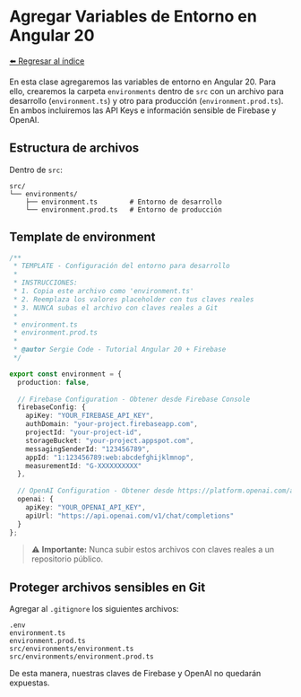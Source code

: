 # Agregar Variables de Entorno en Angular 20

[⬅️ Regresar al índice](../README.md)

En esta clase agregaremos las variables de entorno en Angular 20. Para ello, crearemos la carpeta `environments` dentro de `src` con un archivo para desarrollo (`environment.ts`) y otro para producción (`environment.prod.ts`). En ambos incluiremos las API Keys e información sensible de Firebase y OpenAI.

## Estructura de archivos
Dentro de `src`:

```
src/
└── environments/
    ├── environment.ts        # Entorno de desarrollo
    └── environment.prod.ts   # Entorno de producción
```

## Template de environment

```typescript
/**
 * TEMPLATE - Configuración del entorno para desarrollo
 *
 * INSTRUCCIONES:
 * 1. Copia este archivo como 'environment.ts'
 * 2. Reemplaza los valores placeholder con tus claves reales
 * 3. NUNCA subas el archivo con claves reales a Git
 *
 * environment.ts
 * environment.prod.ts
 *
 * @autor Sergie Code - Tutorial Angular 20 + Firebase
 */

export const environment = {
  production: false,
  
  // Firebase Configuration - Obtener desde Firebase Console
  firebaseConfig: {
    apiKey: "YOUR_FIREBASE_API_KEY",
    authDomain: "your-project.firebaseapp.com",
    projectId: "your-project-id",
    storageBucket: "your-project.appspot.com",
    messagingSenderId: "123456789",
    appId: "1:123456789:web:abcdefghijklmnop",
    measurementId: "G-XXXXXXXXXX"
  },
  
  // OpenAI Configuration - Obtener desde https://platform.openai.com/api-keys
  openai: {
    apiKey: "YOUR_OPENAI_API_KEY",
    apiUrl: "https://api.openai.com/v1/chat/completions"
  }
};
```

> ⚠️ **Importante:** Nunca subir estos archivos con claves reales a un repositorio público.

## Proteger archivos sensibles en Git

Agregar al `.gitignore` los siguientes archivos:

```
.env
environment.ts
environment.prod.ts
src/environments/environment.ts
src/environments/environment.prod.ts
```

De esta manera, nuestras claves de Firebase y OpenAI no quedarán expuestas.

